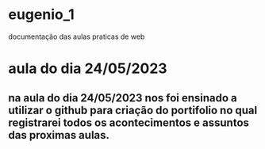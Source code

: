 # eugenio_1
documentação das aulas praticas de web
<h1> aula do dia 24/05/2023 </h1>
<h2> na aula do dia 24/05/2023 nos foi ensinado a utilizar o github para criação do portifolio no qual registrarei todos os acontecimentos e assuntos das proximas aulas.</h2>
